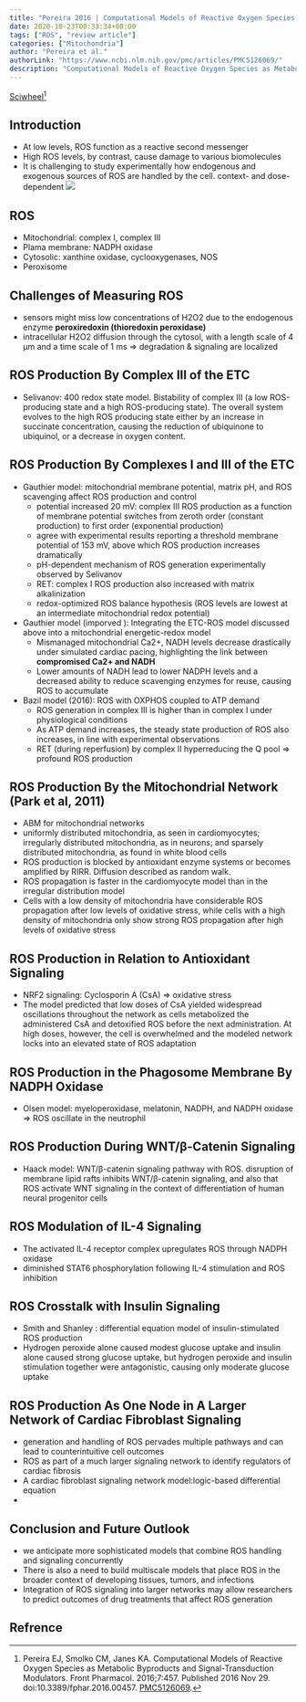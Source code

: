 ```yaml
---
title: "Pereira 2016 | Computational Models of Reactive Oxygen Species as Metabolic Byproducts and Signal-Transduction Modulators"
date: 2020-10-23T00:33:34+08:00
tags: ["ROS", "review article"]
categories: ["Mitochondria"]
author: "Pereira et al."
authorLink: "https://www.ncbi.nlm.nih.gov/pmc/articles/PMC5126069/"
description: "Computational Models of Reactive Oxygen Species as Metabolic Byproducts and Signal-Transduction Modulators"
---
```


[Sciwheel](https://sciwheel.com/work/#/items/5591729)[^Pereira2016]

<!--more-->

## Introduction
* At low levels, ROS function as a reactive second messenger
* High ROS levels, by contrast, cause damage to various biomolecules
* It is challenging to study experimentally how endogenous and exogenous sources of ROS are handled by the cell. context- and dose-dependent
![](https://www.frontiersin.org/files/Articles/232070/fphar-07-00457-HTML/image_m/fphar-07-00457-g001.jpg)

## ROS
* Mitochondrial: complex I, complex III
* Plama membrane: NADPH oxidase
* Cytosolic: xanthine oxidase, cyclooxygenases, NOS
* Peroxisome

## Challenges of Measuring ROS
*  sensors might miss low concentrations of H2O2 due to the endogenous enzyme **peroxiredoxin (thioredoxin peroxidase)**
* intracellular H2O2 diffusion through the cytosol, with a length scale of 4 μm and a time scale of 1 ms => degradation & signaling are localized
## ROS Production By Complex III of the ETC
* Selivanov: 400 redox state model. Bistability of complex III (a low ROS-producing state and a high ROS-producing state). The overall system evolves to the high ROS producing state either by an increase in succinate concentration, causing the reduction of ubiquinone to ubiquinol, or a decrease in oxygen content.

## ROS Production By Complexes I and III of the ETC
* Gauthier model: mitochondrial membrane potential, matrix pH, and ROS scavenging affect ROS production and control
    * potential increased 20 mV: complex III ROS production as a function of membrane potential switches from zeroth order (constant production) to first order (exponential production)
    * agree with experimental results reporting a threshold membrane potential of 153 mV, above which ROS production increases dramatically
    * pH-dependent mechanism of ROS generation experimentally observed by Selivanov
    * RET: complex I ROS production also increased with matrix alkalinization
    * redox-optimized ROS balance hypothesis (ROS levels are lowest at an intermediate mitochondrial redox potential)
* Gauthier model (imporved ): Integrating the ETC-ROS model discussed above into a mitochondrial energetic-redox model
    * Mismanaged mitochondrial Ca2+, NADH levels decrease drastically under simulated cardiac pacing, highlighting the link between **compromised Ca2+ and NADH**
    * Lower amounts of NADH lead to lower NADPH levels and a decreased ability to reduce scavenging enzymes for reuse, causing ROS to accumulate
* Bazil model (2016): ROS with OXPHOS coupled to ATP demand
    * ROS generation in complex III is higher than in complex I under physiological conditions
    * As ATP demand increases, the steady state production of ROS also increases, in line with experimental observations
    * RET (during reperfusion) by complex II hyperreducing the Q pool => profound ROS production

## ROS Production By the Mitochondrial Network (Park et al, 2011)
* ABM for mitochondrial networks
* uniformly distributed mitochondria, as seen in cardiomyocytes; irregularly distributed mitochondria, as in neurons; and sparsely distributed mitochondria, as found in white blood cells
* ROS production is blocked by antioxidant enzyme systems or becomes amplified by RIRR. Diffusion described as random walk.
* ROS propagation is faster in the cardiomyocyte model than in the irregular distribution model
* Cells with a low density of mitochondria have considerable ROS propagation after low levels of oxidative stress, while cells with a high density of mitochondria only show strong ROS propagation after high levels of oxidative stress

## ROS Production in Relation to Antioxidant Signaling
* NRF2 signaling: Cyclosporin A (CsA) => oxidative stress
* The model predicted that low doses of CsA yielded widespread oscillations throughout the network as cells metabolized the administered CsA and detoxified ROS before the next administration. At high doses, however, the cell is overwhelmed and the modeled network locks into an elevated state of ROS adaptation

## ROS Production in the Phagosome Membrane By NADPH Oxidase
* Olsen model: myeloperoxidase, melatonin, NADPH, and NADPH oxidase => ROS oscillate in the neutrophil

## ROS Production During WNT/β-Catenin Signaling
* Haack model: WNT/β-catenin signaling pathway with ROS. disruption of membrane lipid rafts inhibits WNT/β-catenin signaling, and also that ROS activate WNT signaling in the context of differentiation of human neural progenitor cells

## ROS Modulation of IL-4 Signaling
* The activated IL-4 receptor complex upregulates ROS through NADPH oxidase
* diminished STAT6 phosphorylation following IL-4 stimulation and ROS inhibition

## ROS Crosstalk with Insulin Signaling
* Smith and Shanley : differential equation model of insulin-stimulated ROS production
* Hydrogen peroxide alone caused modest glucose uptake and insulin alone caused strong glucose uptake, but hydrogen peroxide and insulin stimulation together were antagonistic, causing only moderate glucose uptake

## ROS Production As One Node in A Larger Network of Cardiac Fibroblast Signaling
* generation and handling of ROS pervades multiple pathways and can lead to counterintuitive cell outcomes
* ROS as part of a much larger signaling network to identify regulators of cardiac fibrosis
* A cardiac fibroblast signaling network model:logic-based differential equation
*
## Conclusion and Future Outlook
* we anticipate more sophisticated models that combine ROS handling and signaling concurrently
* There is also a need to build multiscale models that place ROS in the broader context of developing tissues, tumors, and infections
* Integration of ROS signaling into larger networks may allow researchers to predict outcomes of drug treatments that affect ROS generation

## Refrence
[^Pereira2016]: Pereira EJ, Smolko CM, Janes KA. Computational Models of Reactive Oxygen Species as Metabolic Byproducts and Signal-Transduction Modulators. Front Pharmacol. 2016;7:457. Published 2016 Nov 29. doi:10.3389/fphar.2016.00457. [PMC5126069](https://www.ncbi.nlm.nih.gov/pmc/articles/PMC5126069/).

